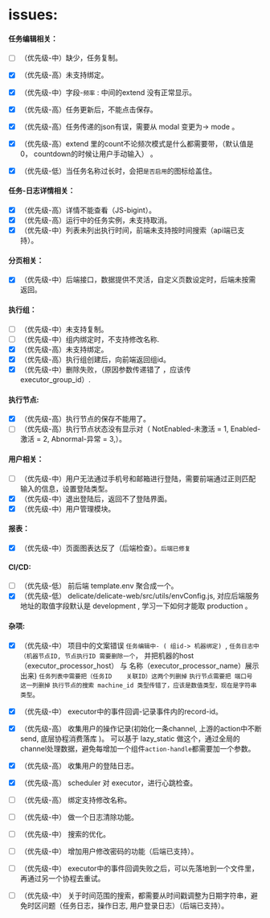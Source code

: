 # issues:

#### 任务编辑相关：

- [ ] （优先级-中）缺少，任务复制。
- [x] （优先级-高）未支持绑定。
- [x] （优先级-中）字段-`频率` : 中间的extend 没有正常显示。
- [x] （优先级-高）任务更新后，不能点击保存。
- [x] （优先级-高）任务传递的json有误，需要从 modal  变更为-> mode 。
- [x] （优先级-高）extend 里的count不论频次模式是什么都需要带，（默认值是0， countdown的时候让用户手动输入） 。
- [x] （优先级-低）当任务名称过长时，会把`是否启用`的图标给盖住。



#### 任务-日志详情相关：

- [x] （优先级-高）详情不能查看（JS-bigint）。
- [x] （优先级-高）运行中的任务实例，未支持取消。
- [x] （优先级-中）列表未列出执行时间，前端未支持按时间搜索（api端已支持）。

#### 分页相关：

- [x] （优先级-中）后端接口，数据提供不灵活，自定义页数设定时，后端未按需返回。

#### 执行组：

- [ ] （优先级-中）未支持复制。
- [ ] （优先级-中）组内绑定时，不支持修改名称.
- [x] （优先级-高）未支持绑定。
- [x] （优先级-高）执行组创建后，向前端返回组id。
- [x] （优先级-中）删除失败，（原因参数传递错了 ，应该传 executor_group_id）.

#### 执行节点:

- [x] （优先级-高）执行节点的保存不能用了。
- [ ] （优先级-高）执行节点状态没有显示对（    NotEnabled-未激活 = 1, Enabled-激活 = 2, Abnormal-异常 = 3,）。

#### 用户相关：  

- [ ] （优先级-中）用户无法通过手机号和邮箱进行登陆，需要前端通过正则匹配输入的信息，设置登陆类型。
- [x] （优先级-中）退出登陆后，返回不了登陆界面。
- [x] （优先级-中）用户管理模块。

#### 报表：

- [x] （优先级-中）页面图表达反了（后端检查）。`后端已修复`

#### CI/CD:
- [ ] （优先级-低） 前后端 template.env 聚合成一个。
- [x] （优先级-低） delicate/delicate-web/src/utils/envConfig.js, 对应后端服务地址的取值字段默认是 development , 学习一下如何才能取 production 。

#### 杂项:
- [x] （优先级-中） 项目中的文案错误 `任务编辑中- ( 组id-> 机器绑定) `,
  `任务日志中（机器节点ID, 节点执行ID 需要删除一个`， 并把机器的host（executor_processor_host） 与 名称（executor_processor_name）展示出来)
  `任务列表中需要把（任务ID	关联ID）这两个列删掉`
  `执行节点需要把 端口号 这一列删掉`
  `执行节点的搜索 machine_id 类型传错了，应该是数值类型，现在是字符串类型`。
- [x] （优先级-中） executor中的事件回调-记录事件内的record-id。
- [x] （优先级-高） 收集用户的操作记录(初始化一条channel, 上游的action中不断send, 底层协程消费落库
)。 可以基于 lazy_static 做这个，通过全局的channel处理数据，避免每增加一个组件`action-handle`都需要加一个参数。
- [x] （优先级-高） 收集用户的登陆日志。
- [x] （优先级-高） scheduler 对 executor，进行心跳检查。
- [ ] （优先级-高） 绑定支持修改名称。
- [ ] （优先级-中） 做一个日志清除功能。
- [ ] （优先级-中） 搜索的优化。
- [ ] （优先级-中） 增加用户修改密码的功能（后端已支持）。
- [ ] （优先级-中） executor中的事件回调失败之后，可以先落地到一个文件里，再通过另一个协程去重试。

- [ ] （优先级-中） 关于时间范围的搜索，都需要从时间戳调整为日期字符串，避免时区问题（任务日志，操作日志, 用户登录日志）（后端已支持）。
